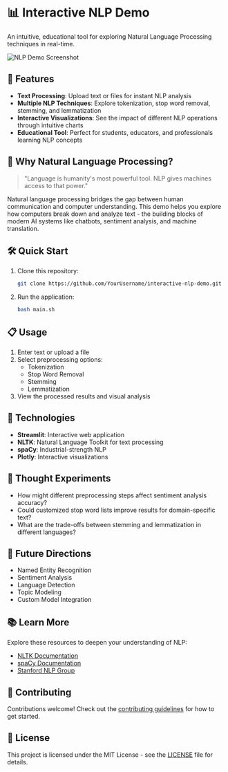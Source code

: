 
# 📊 Interactive NLP Demo

An intuitive, educational tool for exploring Natural Language Processing techniques in real-time.

![NLP Demo Screenshot](https://github.com/YourUsername/interactive-nlp-demo/raw/main/screenshots/demo.png)

## 🚀 Features

- **Text Processing**: Upload text or files for instant NLP analysis
- **Multiple NLP Techniques**: Explore tokenization, stop word removal, stemming, and lemmatization
- **Interactive Visualizations**: See the impact of different NLP operations through intuitive charts
- **Educational Tool**: Perfect for students, educators, and professionals learning NLP concepts

## 🧠 Why Natural Language Processing?

> "Language is humanity's most powerful tool. NLP gives machines access to that power."

Natural language processing bridges the gap between human communication and computer understanding. This demo helps you explore how computers break down and analyze text - the building blocks of modern AI systems like chatbots, sentiment analysis, and machine translation.

## 🛠️ Quick Start

1. Clone this repository:
   ```bash
   git clone https://github.com/YourUsername/interactive-nlp-demo.git
   ```

2. Run the application:
   ```bash
   bash main.sh
   ```

## 📋 Usage

1. Enter text or upload a file
2. Select preprocessing options:
   - Tokenization
   - Stop Word Removal
   - Stemming
   - Lemmatization
3. View the processed results and visual analysis

## 🔧 Technologies

- **Streamlit**: Interactive web application
- **NLTK**: Natural Language Toolkit for text processing
- **spaCy**: Industrial-strength NLP
- **Plotly**: Interactive visualizations

## 🤔 Thought Experiments

- How might different preprocessing steps affect sentiment analysis accuracy?
- Could customized stop word lists improve results for domain-specific text?
- What are the trade-offs between stemming and lemmatization in different languages?

## 🔮 Future Directions

- Named Entity Recognition
- Sentiment Analysis
- Language Detection
- Topic Modeling
- Custom Model Integration

## 📚 Learn More

Explore these resources to deepen your understanding of NLP:
- [NLTK Documentation](https://www.nltk.org/)
- [spaCy Documentation](https://spacy.io/)
- [Stanford NLP Group](https://nlp.stanford.edu/)

## 🤝 Contributing

Contributions welcome! Check out the [contributing guidelines](CONTRIBUTING.md) for how to get started.

## 📄 License

This project is licensed under the MIT License - see the [LICENSE](LICENSE) file for details.
